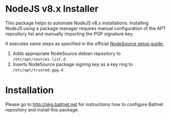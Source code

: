 # NodeJS v8.x Installer
This package helps to automate NodeJS v8.x installations. Installing NodeJS using a package manager requires manual configuration of the APT repository list and manually importing the PGP signature key.

It executes same steps as specified in the official [NodeSource setup guide:](https://deb.nodesource.com)
1. Adds appropriate NodeSource debian repository to `/etc/apt/sources.list.d`
2. Inserts NodeSource package signing key as a key ring to `/etc/apt/trusted.gpg.d`

# Installation
Please go to http://pkg.baltnet.net for instructions how to configure Baltnet repository and install this package.
